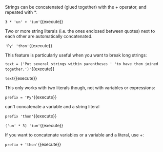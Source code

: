 
Strings can be concatenated (glued together) with the + operator, and repeated with *:

`3 * 'un' + 'ium'`{{execute}} 

Two or more string literals (i.e. the ones enclosed between quotes) next to each other are automatically concatenated.

`'Py' 'thon'`{{execute}} 

This feature is particularly useful when you want to break long strings:

`text = ('Put several strings within parentheses '
         'to have them joined together.')'`{{execute}} 

`text`{{execute}} 

This only works with two literals though, not with variables or expressions:

`prefix = 'Py'`{{execute}} 

can't concatenate a variable and a string literal

`prefix 'thon'`{{execute}} 

`('un' * 3) 'ium'`{{execute}} 


If you want to concatenate variables or a variable and a literal, use +:

`prefix + 'thon'`{{execute}} 